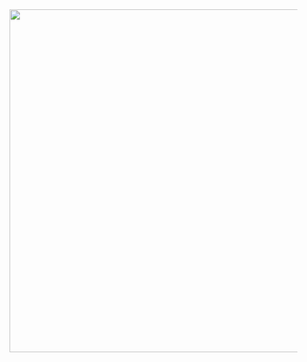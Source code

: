 

<img src="https://github.com/RaymondRaman/HTML-CSS/assets/107023977/6b7dbd17-6f1a-4475-a0dd-b62b3cebf1b8" width="700" height="600">
